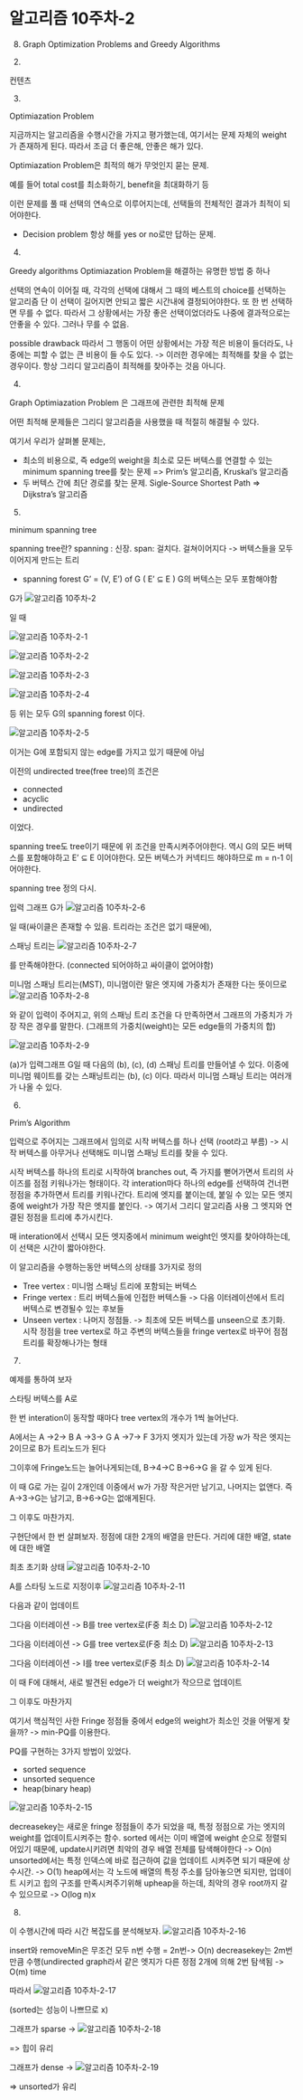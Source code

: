 # 알고리즘 10주차-2

8. Graph Optimization Problems and Greedy Algorithms

2)
컨텐츠

3)
Optimiazation Problem

지금까지는 알고리즘을 수행시간을 가지고 평가했는데,
여기서는 문제 자체의 weight가 존재하게 된다.
따라서 조금 더 좋은해, 안좋은 해가 있다.

Optimiazation Problem은 최적의 해가 무엇인지 묻는 문제.

예를 들어 total cost를 최소화하기, benefit을 최대화하기 등

이런 문제를 풀 때 선택의 연속으로 이루어지는데, 선택들의 전체적인 결과가 최적이 되어야한다.

* Decision problem
항상 해를 yes or no로만 답하는 문제.

4)
Greedy algorithms
Optimiazation Problem을 해결하는 유명한 방법 중 하나

선택의 연속이 이어질 때, 각각의 선택에 대해서 그 때의 베스트의 choice를 선택하는 알고리즘
단 이 선택이 길어지면 안되고 짧은 시간내에 결정되어야한다.
또 한 번 선택하면 무를 수 없다.
따라서 그 상황에서는 가장 좋은 선택이었더라도 나중에 결과적으로는 안좋을 수 있다. 그러나 무를 수 없음.

possible drawback
따라서 그 행동이 어떤 상황에서는 가장 적은 비용이 들더라도, 나중에는 피할 수 없는 큰 비용이 들 수도 있다.
-> 이러한 경우에는 최적해를 찾을 수 없는 경우이다. 항상 그리디 알고리즘이 최적해를 찾아주는 것음 아니다.

4)
Graph Optimiazation Problem
은 그래프에 관련한 최적해 문제

어떤 최적해 문제들은 그리디 알고리즘을 사용했을 때 적절히 해결될 수 있다.

여기서 우리가 살펴볼 문제는,
- 최소의 비용으로, 즉 edge의 weight을 최소로 모든 버텍스를 연결할 수 있는 minimum spanning tree를 찾는 문제 => Prim’s 알고리즘, Kruskal’s 알고리즘
- 두 버텍스 간에 최단 경로를 찾는 문제. Sigle-Source Shortest Path => Dijkstra’s 알고리즘

5)
minimum spanning tree

spanning tree란?
spanning : 신장.
span: 걸치다. 걸쳐이어지다
-> 버텍스들을 모두 이어지게 만드는 트리

* spanning forest
G’ = (V, E’) of G ( E’  ⊆ E )
G의 버텍스는 모두 포함해야함

G가
![알고리즘 10주차-2](images/알고리즘%2010주차-2.png)

일 때

![알고리즘 10주차-2-1](images/알고리즘%2010주차-2-1.png)

![알고리즘 10주차-2-2](images/알고리즘%2010주차-2-2.png)

![알고리즘 10주차-2-3](images/알고리즘%2010주차-2-3.png)

![알고리즘 10주차-2-4](images/알고리즘%2010주차-2-4.png)

등
위는 모두 G의 spanning forest 이다.

![알고리즘 10주차-2-5](images/알고리즘%2010주차-2-5.png)

이거는 G에 포함되지 않는 edge를 가지고 있기 때문에 아님

이전의 undirected tree(free tree)의 조건은
- connected
- acyclic
- undirected

이었다.

spanning tree도 tree이기 때문에 위 조건을 만족시켜주어야한다.
역시 G의 모든 버텍스를 포함해야하고 E’  ⊆ E 이어야한다.
모든 버텍스가 커넥티드 해야하므로 m = n-1 이어야한다.

spanning tree 정의 다시.

입력 그래프 G가
![알고리즘 10주차-2-6](images/알고리즘%2010주차-2-6.png)

일 때(싸이클은 존재할 수 있음. 트리라는 조건은 없기 때문에),

스패닝 트리는
![알고리즘 10주차-2-7](images/알고리즘%2010주차-2-7.png)

를 만족해야한다. (connected 되어야하고 싸이클이 없어야함)

미니멈 스패닝 트리는(MST),
미니멈이란 말은 엣지에 가중치가 존재한 다는 뜻이므로
![알고리즘 10주차-2-8](images/알고리즘%2010주차-2-8.png)

와 같이 입력이 주어지고,
위의 스패닝 트리 조건을 다 만족하면서 그래프의 가중치가 가장 작은 경우를 말한다.
(그래프의 가중치(weight)는 모든 edge들의 가중치의 합)

![알고리즘 10주차-2-9](images/알고리즘%2010주차-2-9.png)

(a)가 입력그래프 G일 때
다음의 (b), (c), (d) 스패닝 트리를 만들어낼 수 있다.
이중에 미니멈 웨이트를 갖는 스패닝트리는 (b), (c) 이다.
따라서 미니멈 스패닝 트리는 여러개가 나올 수 있다.

6)
Prim’s Algorithm

입력으로 주어지는 그래프에서 임의로 시작 버텍스를 하나 선택 (root라고 부름)
-> 시작 버텍스를 아무거나 선택해도 미니멈 스패닝 트리를 찾을 수 있다.

시작 버텍스를 하나의 트리로 시작하여 branches out, 즉 가지를 뻗어가면서 트리의 사이즈를 점점 키워나가는 형태이다.
각 interation마다 하나의 edge를 선택하여 건너편 정점을 추가하면서 트리를 키워나간다.
트리에 엣지를 붙이는데, 붙일 수 있는 모든 엣지중에 weight가 가장 작은 엣지를 붙인다.
	-> 여기서 그리디 알고리즘 사용
그 엣지와 연결된 정점을 트리에 추가시킨다.

매 interation에서 선택시 모든 엣지중에서 minimum weight인 엣지를 찾아야하는데, 이 선택은 시간이 짧아야한다.

이 알고리즘을 수행하는동안 버텍스의 상태를 3가지로 정의
- Tree vertex : 미니멈 스패닝 트리에 포함되는 버텍스
- Fringe vertex : 트리 버텍스들에 인접한 버텍스들 -> 다음 이터레이션에서 트리 버텍스로 변경될수 있는 후보들
- Unseen vertex : 나머지 정점들. -> 최초에 모든 버텍스를 unseen으로 초기화. 시작 정점을 tree vertex로 하고 주변의 버텍스들을 fringe vertex로 바꾸어 점점 트리를 확장해나가는 형태

7)
예제를 통하여 보자

스타팅 버텍스를 A로

한 번 interation이 동작할 때마다 tree vertex의 개수가 1씩 늘어난다.

A에서는
A ->2-> B
A ->3-> G
A ->7-> F
3가지 엣지가 있는데 가장 w가 작은 엣지는 2이므로 B가 트리노드가 된다

그이후에 Fringe노드는 늘어나게되는데,
B->4->C
B->6->G
을 갈 수 있게 된다.

이 때 G로 가는 길이 2개인데 이중에서 w가 가장 작은거만 남기고, 나머지는 없앤다.
즉 A->3->G는 남기고, B->6->G는 없애게된다.

그 이후도 마찬가지.

구현단에서 한 번 살펴보자.
정점에 대한 2개의 배열을 만든다.
거리에 대한 배열, state에 대한 배열

최초 초기화 상태
![알고리즘 10주차-2-10](images/알고리즘%2010주차-2-10.png)

A를 스타팅 노드로 지정이후 
![알고리즘 10주차-2-11](images/알고리즘%2010주차-2-11.png)

다음과 같이 업데이트

그다음 이터레이션 -> B를 tree vertex로(F중 최소 D)
![알고리즘 10주차-2-12](images/알고리즘%2010주차-2-12.png)

그다음 이터레이션 -> G를 tree vertex로(F중 최소 D)
![알고리즘 10주차-2-13](images/알고리즘%2010주차-2-13.png)

그다음 이터레이션 -> I를 tree vertex로(F중 최소 D)
![알고리즘 10주차-2-14](images/알고리즘%2010주차-2-14.png)

이 때 F에 대해서, 새로 발견된 edge가 더 weight가 작으므로 업데이트

그 이후도 마찬가지 

여기서 핵심적인 사한
Fringe 정점들 중에서 edge의 weight가 최소인 것을 어떻게 찾을까?
-> min-PQ를 이용한다.

PQ를 구현하는 3가지 방법이 있었다.
- sorted sequence
- unsorted sequence
- heap(binary heap)

![알고리즘 10주차-2-15](images/알고리즘%2010주차-2-15.png)

decreasekey는 새로운 fringe 정점들이 추가 되었을 때, 특정 정점으로 가는 엣지의 weight를 업데이트시켜주는 함수.
sorted 에서는 이미 배열에 weight 순으로 정렬되어있기 때문에, update시키려면 최악의 경우 배열 전체를 탐색해야한다 -> O(n)
unsorted에서는 특정 인덱스에 바로 접근하여 값을 업데이트 시켜주면 되기 때문에 상수시간. -> O(1)
heap에서는 각 노드에 배열의 특정 주소를 담아놓으면 되지만, 업데이트 시키고 힙의 구조를 만족시켜주기위해 upheap을 하는데, 최악의 경우 root까지 갈 수 있으므로 -> O(log n)x	

8)
이 수행시간에 따라 시간 복잡도를 분석해보자.
![알고리즘 10주차-2-16](images/알고리즘%2010주차-2-16.png)

insert와 removeMin은 무조건 모두 n번 수행  = 2n번-> O(n)
decreasekey는 2m번 만큼 수행(undirected graph라서 같은 엣지가 다른 정점 2개에 의해 2번 탐색됨 -> O(m) time

따라서
![알고리즘 10주차-2-17](images/알고리즘%2010주차-2-17.png)

(sorted는 성능이 나쁘므로 x)

그래프가 sparse ->
![알고리즘 10주차-2-18](images/알고리즘%2010주차-2-18.png)

=> 힙이 유리

그래프가 dense ->
![알고리즘 10주차-2-19](images/알고리즘%2010주차-2-19.png)

=> unsorted가 유리


